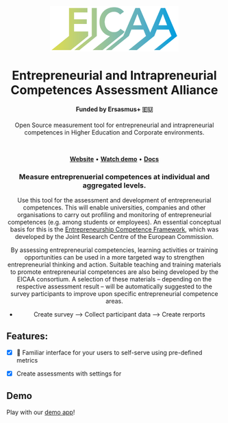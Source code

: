 <h1 align="center">
        <a target="_blank" href="https://eicaa.eu"><img align="center" style="max-width:300px;" src="/assets/logo.png"> </a>
</h1>
<h1 align="center">
        Entrepreneurial and Intrapreneurial Competences Assessment Alliance
</h1>
<h4 align="center"> Funded by Ersasmus+ 🇪🇺</h4>

<p align="center">Open Source measurement tool for entrepreneurial and intrapreneurial competences in Higher Education and Corporate environments.</p>

<!-- <div align="center">
        <a target="_blank" href="https://eicaa.eu"><img align="center" style="max-width:300px;" src="/assets/demo.gif"> </a>
</div> -->
<br>
<p align="center">
    <a href="http://www.eicaa.eu"><b>Website</b></a> •
    <a href="http://www.eicaa.eu"><b>Watch demo</b></a> •
    <a href="http://www.eicaa.eu"><b>Docs</b></a>
</p>

<div align="center">

### Measure entreprenuerial competences at individual and aggregated levels.

Use this tool for the assessment and development of entrepreneurial competences. This will enable universities, companies and other organisations to carry out profiling and monitoring of entrepreneurial competences (e.g. among students or employees). An essential conceptual basis for this is the [Entrepreneurship Competence Framework](https://ec.europa.eu/social/main.jsp?catId=1317&langId=en), which was developed by the Joint Research Centre of the European Commission.

By assessing entrepreneurial competencies, learning activities or training opportunities can be used in a more targeted way to strengthen entrepreneurial thinking and action. Suitable teaching and training materials to promote entrepreneurial competences are also being developed by the EICAA consortium. A selection of these materials – depending on the respective assessment result – will be automatically suggested to the survey participants to improve upon specific entrepreneurial competence areas.

- Create survey --> Collect participant data --> Create rerports

</div>

## Features:

* [x] 🙏 Familiar interface for your users to self-serve using pre-defined metrics
* [x] Create assessments with settings for  


## Demo

Play with our [demo app](https://eicaa.eu)!
